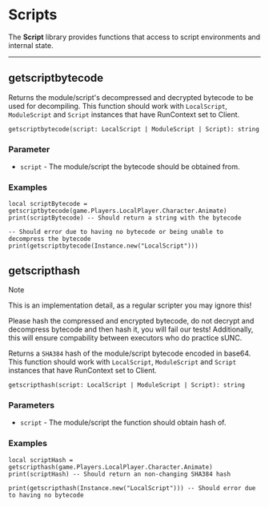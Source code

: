 # Scripts
The **Script** library provides functions that access to script environments and internal state.

---

## getscriptbytecode

Returns the module/script's decompressed and decrypted bytecode to be used for decompiling. This function should work with `LocalScript`, `ModuleScript` and `Script` instances that have RunContext set to Client.
```luau
getscriptbytecode(script: LocalScript | ModuleScript | Script): string
```

### Parameter
- `script` - The module/script the bytecode should be obtained from.

### Examples
```luau
local scriptBytecode = getscriptbytecode(game.Players.LocalPlayer.Character.Animate)
print(scriptBytecode) -- Should return a string with the bytecode
```

```luau
-- Should error due to having no bytecode or being unable to decompress the bytecode
print(getscriptbytecode(Instance.new("LocalScript")))
```

## getscripthash

> [!NOTE]
> This is an implementation detail, as a regular scripter you may ignore this!
> 
> Please hash the compressed and encrypted bytecode, do not decrypt and decompress bytecode and then hash it, you will fail our tests!
> Additionally, this will ensure compability between executors who do practice sUNC.

Returns a `SHA384` hash of the module/script bytecode encoded in base64. This function should work with `LocalScript`, `ModuleScript` and `Script` instances that have RunContext set to Client.
```luau
getscripthash(script: LocalScript | ModuleScript | Script): string
```

### Parameters
- `script` - The module/script the function should obtain hash of.

### Examples

```luau
local scriptHash = getscripthash(game.Players.LocalPlayer.Character.Animate)
print(scriptHash) -- Should return an non-changing SHA384 hash
```

```luau
print(getscripthash(Instance.new("LocalScript"))) -- Should error due to having no bytecode
```

